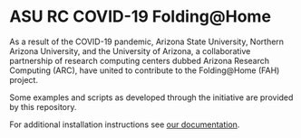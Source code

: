 ASU RC COVID-19 Folding@Home
============================

As a result of the COVID-19 pandemic, Arizona State University,
Northern Arizona University, and the University of Arizona, a
collaborative partnership of research computing centers dubbed Arizona
Research Computing (ARC), have united to contribute to the Folding@Home
(FAH) project.  

Some examples and scripts as developed through the initiative are
provided by this repository.

For additional installation instructions see [our documentation][0].


[0]: https://asurc.atlassian.net/wiki/spaces/RC/pages/379027457/Folding+Home
